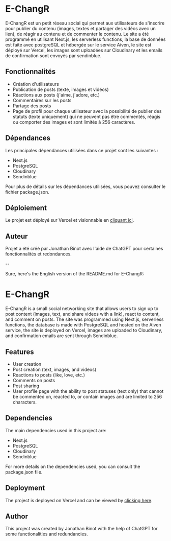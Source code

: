 # E-ChangR

E-ChangR est un petit réseau social qui permet aux utilisateurs de s'inscrire pour publier du contenu (images, textes et partager des vidéos avec un lien), de réagir au contenu et de commenter le contenu. Le site a été programmé en utilisant Next.js, les serverless functions, la base de données est faite avec postgreSQL et hébergée sur le service Aiven, le site est déployé sur Vercel, les images sont uploadées sur Cloudinary et les emails de confirmation sont envoyés par sendinblue.

## Fonctionnalités

- Création d'utilisateurs
- Publication de posts (texte, images et vidéos)
- Réactions aux posts (j'aime, j'adore, etc.)
- Commentaires sur les posts
- Partage des posts
- Page de profil pour chaque utilisateur avec la possibilité de publier des statuts (texte uniquement) qui ne peuvent pas être commentés, réagis ou comporter des images et sont limités à 256 caractères.

## Dépendances

Les principales dépendances utilisées dans ce projet sont les suivantes :

- Next.js
- PostgreSQL
- Cloudinary
- Sendinblue

Pour plus de détails sur les dépendances utilisées, vous pouvez consulter le fichier package.json.

## Déploiement

Le projet est déployé sur Vercel et visionnable en [cliquant ici](https://e-changr.vercel.app/).

## Auteur

Projet a été créé par Jonathan Binot avec l'aide de ChatGPT pour certaines fonctionnalités et redondances.

--

Sure, here's the English version of the README.md for E-ChangR:

# E-ChangR

E-ChangR is a small social networking site that allows users to sign up to post content (images, text, and share videos with a link), react to content, and comment on posts. The site was programmed using Next.js, serverless functions, the database is made with PostgreSQL and hosted on the Aiven service, the site is deployed on Vercel, images are uploaded to Cloudinary, and confirmation emails are sent through Sendinblue.

## Features

- User creation
- Post creation (text, images, and videos)
- Reactions to posts (like, love, etc.)
- Comments on posts
- Post sharing
- User profile page with the ability to post statuses (text only) that cannot be commented on, reacted to, or contain images and are limited to 256 characters.

## Dependencies

The main dependencies used in this project are:

- Next.js
- PostgreSQL
- Cloudinary
- Sendinblue

For more details on the dependencies used, you can consult the package.json file.

## Deployment

The project is deployed on Vercel and can be viewed by [clicking here](https://e-changr.vercel.app/).

## Author

This project was created by Jonathan Binot with the help of ChatGPT for some functionalities and redundancies.
